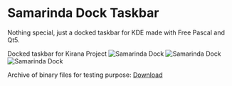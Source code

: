 # Samarinda Dock Taskbar
Nothing special, just a docked taskbar for KDE made with Free Pascal and Qt5.

Docked taskbar for Kirana Project
![Samarinda Dock](https://github.com/kirana-a2district/samarinda-dock/raw/main/screenshots/Screenshot_20220621_231252.png)
![Samarinda Dock](https://github.com/kirana-a2district/samarinda-dock/raw/main/screenshots/Screenshot_20220621_231308.png)
![Samarinda Dock](https://github.com/kirana-a2district/samarinda-dock/raw/main/screenshots/Screenshot_20220621_232730.png)

Archive of binary files for testing purpose: [Download](https://drive.google.com/file/d/1nB7cfImyX3aKd29IN8q1eE_YblzdHKuS/view?usp=sharing)
